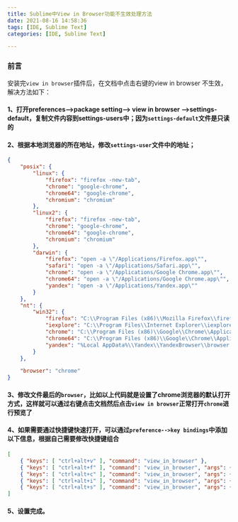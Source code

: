 ```yaml
---
title: Sublime中View in Browser功能不生效处理方法
date: 2021-08-16 14:58:36
tags: [IDE, Sublime Text]
categories: [IDE, Sublime Text]

---
```


### 前言

安装完`view in browser`插件后，在文档中点击右键的view in browser 不生效，解决方法如下：

#### 1、打开preferences-->package setting--> view in browser -->settings-default，复制文件内容到settings-users中；因为`settings-default`文件是只读的

#### 2、根据本地浏览器的所在地址，修改`settings-user`文件中的地址；

```json
{
	"posix": {
		"linux": {
			"firefox": "firefox -new-tab",
			"chrome": "google-chrome",
			"chrome64": "google-chrome",
			"chromium": "chromium"
		},
		"linux2": {
			"firefox": "firefox -new-tab",
			"chrome": "google-chrome",
			"chrome64": "google-chrome",
			"chromium": "chromium"
		},
		"darwin": {
			"firefox": "open -a \"/Applications/Firefox.app\"",
			"safari": "open -a \"/Applications/Safari.app\"",
			"chrome": "open -a \"/Applications/Google Chrome.app\"",
			"chrome64": "open -a \"/Applications/Google Chrome.app\"",
			"yandex": "open -a \"/Applications/Yandex.app\""
		}
	},
	"nt": {
		"win32": {
			"firefox": "C:\\Program Files (x86)\\Mozilla Firefox\\firefox.exe -new-tab",
			"iexplore": "C:\\Program Files\\Internet Explorer\\iexplore.exe",
			"chrome": "C:\\Program Files (x86)\\Google\\Chrome\\Application\\chrome.exe",
			"chrome64": "C:\\Program Files (x86)\\Google\\Chrome\\Application\\chrome.exe",
			"yandex": "%Local AppData%\\Yandex\\YandexBrowser\\browser.exe"
		}
	},

	"browser": "chrome"
}

```

#### 3、修改文件最后的`browser`，比如以上代码就是设置了chrome浏览器的默认打开方式，这样就可以通过右键点击文档然后点击`view in browser`正常打开`chrome`进行预览了

#### 4、如果需要通过快捷键快速打开，可以通过`preference-->key bindings`中添加以下信息，根据自己需要修改快捷键组合

```json
[
    { "keys": [ "ctrl+alt+v" ], "command": "view_in_browser" },
    { "keys": [ "ctrl+alt+f" ], "command": "view_in_browser", "args": { "browser": "firefox" } },
    { "keys": [ "ctrl+alt+c" ], "command": "view_in_browser", "args": { "browser": "chrome" } },
    { "keys": [ "ctrl+alt+i" ], "command": "view_in_browser", "args": { "browser": "iexplore" } },
    { "keys": [ "ctrl+alt+s" ], "command": "view_in_browser", "args": { "browser": "safari" } }
]
```

#### 5、设置完成。

